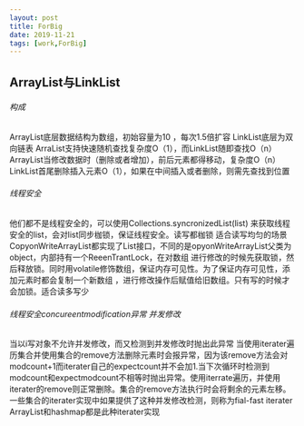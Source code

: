 ```yaml
---
layout: post
title: ForBig
date: 2019-11-21
tags: [work,ForBig]
---
```


ArrayList与LinkList
----

###### 构成
ArrayList底层数据结构为数组，初始容量为10 ，每次1.5倍扩容
LinkList底层为双向链表
ArraList支持快速随机查找复杂度O（1），而LinkList随即查找O（n）
ArrayList当修改数据时（删除或者增加），前后元素都得移动，复杂度O（n）
LinkList首尾删除插入元素O（1），如果在中间插入或者删除，则需先查找到位置

###### 线程安全
他们都不是线程安全的，可以使用Collections.syncronizedList(list) 来获取线程安全的list，会对list同步枷锁，保证线程安全。读写都枷锁
适合读写均匀的场景
CopyonWriteArrayList都实现了List接口，不同的是opyonWriteArrayList父类为object，内部持有一个ReeenTrantLock，在对数组
进行修改的时候先获取锁，然后释放锁。同时用volatile修饰数组，保证内存可见性。为了保证内存可见性，添加元素时都会复制一个新数组
，进行修改操作后赋值给旧数组。只有写的时候才会加锁。适合读多写少

###### 线程安全concureentmodification异常 并发修改
当以i写对象不允许并发修改，而又检测到并发修改时抛出此异常
当使用iterater遍历集合并使用集合的remove方法删除元素时会报异常，因为该remove方法会对modcount+1而iterater自己的expectcount并不会加1.当下次循环时检测到
modcount和expectmodcount不相等时抛出异常。使用iterrate遍历，并使用iterater的remove则正常删除。集合的remove方法执行时会将剩余的元素左移。
一些集合的iterater实现中如果提供了这种并发修改检测，则称为fial-fast iterater
ArrayList和hashmap都是此种iterater实现






